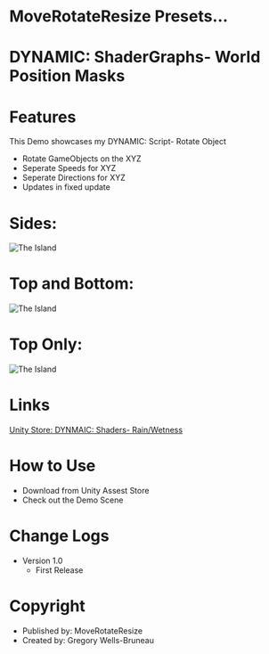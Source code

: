 # MoveRotateResize Presets...
# DYNAMIC: ShaderGraphs- World Position Masks

# Features
This Demo showcases my DYNAMIC: Script- Rotate Object
- Rotate GameObjects on the XYZ
- Seperate Speeds for XYZ
- Seperate Directions for XYZ
- Updates in fixed update
  
# Sides:
![The Island](https://user-images.githubusercontent.com/40639410/233672295-532696e5-a227-4aa4-aa76-1fd09793661e.jpg)
# Top and Bottom:
![The Island](https://user-images.githubusercontent.com/40639410/233672295-532696e5-a227-4aa4-aa76-1fd09793661e.jpg)
# Top Only:
![The Island](https://user-images.githubusercontent.com/40639410/233672295-532696e5-a227-4aa4-aa76-1fd09793661e.jpg)
  
# Links
[Unity Store: DYNMAIC: Shaders- Rain/Wetness](https://docs.unity3d.com/Packages/com.unity.render-pipelines.high-definition@16.0/manual/WaterSystem.html)  

# How to Use
- Download from Unity Assest Store
- Check out the Demo Scene

# Change Logs
- Version 1.0
    - First Release

# Copyright
- Published by: MoveRotateResize
- Created by: Gregory Wells-Bruneau
